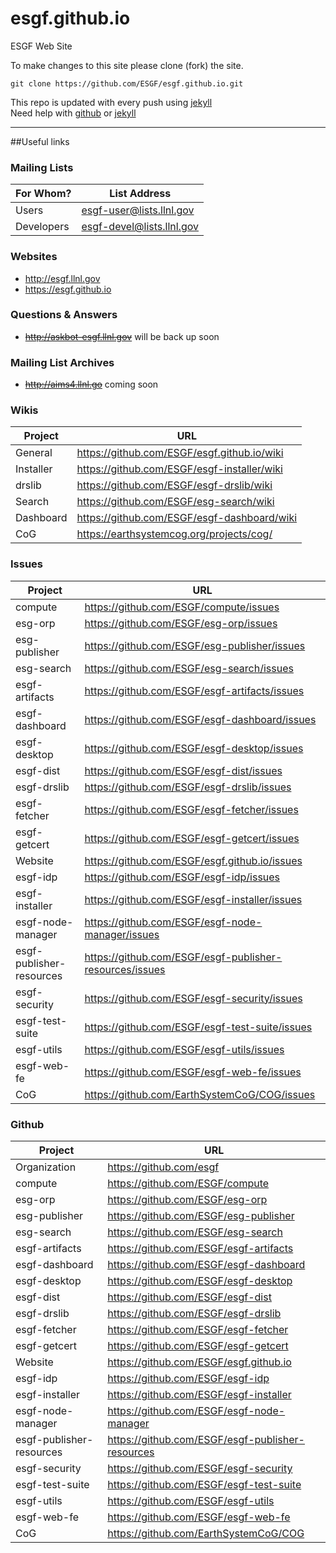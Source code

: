 esgf.github.io
==============

ESGF Web Site

To make changes to this site please clone (fork) the site.

    git clone https://github.com/ESGF/esgf.github.io.git
    
This repo is updated with every push using [jekyll](http://jekyllrb.com)    
Need help with [github](https://help.github.com) or [jekyll](https://help.github.com/articles/using-jekyll-with-pages)

---

##Useful links
### Mailing Lists

For Whom? | List Address
 --- | ---
Users | esgf-user@lists.llnl.gov
Developers | esgf-devel@lists.llnl.gov

### Websites

* http://esgf.llnl.gov
* https://esgf.github.io

### Questions & Answers 
* ~~http://askbot-esgf.llnl.gov~~ will be back up soon

### Mailing List Archives
* ~~http://aims4.llnl.go~~ coming soon


### Wikis

Project | URL
--- | ---
General | https://github.com/ESGF/esgf.github.io/wiki
Installer | https://github.com/ESGF/esgf-installer/wiki
drslib | https://github.com/ESGF/esgf-drslib/wiki
Search | https://github.com/ESGF/esg-search/wiki
Dashboard | https://github.com/ESGF/esgf-dashboard/wiki
CoG | https://earthsystemcog.org/projects/cog/

### Issues

Project | URL
--- | ---
compute | https://github.com/ESGF/compute/issues
esg-orp | https://github.com/ESGF/esg-orp/issues
esg-publisher | https://github.com/ESGF/esg-publisher/issues
esg-search | https://github.com/ESGF/esg-search/issues
esgf-artifacts |  https://github.com/ESGF/esgf-artifacts/issues
esgf-dashboard | https://github.com/ESGF/esgf-dashboard/issues
esgf-desktop | https://github.com/ESGF/esgf-desktop/issues
esgf-dist | https://github.com/ESGF/esgf-dist/issues
esgf-drslib | https://github.com/ESGF/esgf-drslib/issues
esgf-fetcher | https://github.com/ESGF/esgf-fetcher/issues
esgf-getcert | https://github.com/ESGF/esgf-getcert/issues
Website | https://github.com/ESGF/esgf.github.io/issues
esgf-idp | https://github.com/ESGF/esgf-idp/issues
esgf-installer | https://github.com/ESGF/esgf-installer/issues
esgf-node-manager | https://github.com/ESGF/esgf-node-manager/issues
esgf-publisher-resources | https://github.com/ESGF/esgf-publisher-resources/issues
esgf-security | https://github.com/ESGF/esgf-security/issues
esgf-test-suite | https://github.com/ESGF/esgf-test-suite/issues
esgf-utils | https://github.com/ESGF/esgf-utils/issues
esgf-web-fe | https://github.com/ESGF/esgf-web-fe/issues
CoG | https://github.com/EarthSystemCoG/COG/issues

### Github

Project | URL
--- | ---
Organization | https://github.com/esgf
compute | https://github.com/ESGF/compute
esg-orp | https://github.com/ESGF/esg-orp
esg-publisher | https://github.com/ESGF/esg-publisher
esg-search | https://github.com/ESGF/esg-search
esgf-artifacts |  https://github.com/ESGF/esgf-artifacts
esgf-dashboard | https://github.com/ESGF/esgf-dashboard
esgf-desktop | https://github.com/ESGF/esgf-desktop
esgf-dist | https://github.com/ESGF/esgf-dist
esgf-drslib | https://github.com/ESGF/esgf-drslib
esgf-fetcher | https://github.com/ESGF/esgf-fetcher
esgf-getcert | https://github.com/ESGF/esgf-getcert
Website | https://github.com/ESGF/esgf.github.io
esgf-idp | https://github.com/ESGF/esgf-idp
esgf-installer | https://github.com/ESGF/esgf-installer
esgf-node-manager | https://github.com/ESGF/esgf-node-manager
esgf-publisher-resources | https://github.com/ESGF/esgf-publisher-resources
esgf-security | https://github.com/ESGF/esgf-security
esgf-test-suite | https://github.com/ESGF/esgf-test-suite
esgf-utils | https://github.com/ESGF/esgf-utils
esgf-web-fe | https://github.com/ESGF/esgf-web-fe
CoG | https://github.com/EarthSystemCoG/COG

